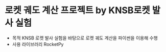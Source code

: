 # 로켓 궤도 계산 프로젝트 by KNSB로켓 발사 실험
- 목적
  KNSB 로켓 발사 실험을 바탕으로 로켓 궤도 계산을 파이썬을 이용해 수행
- 사용 라이브러리
  RocketPy
